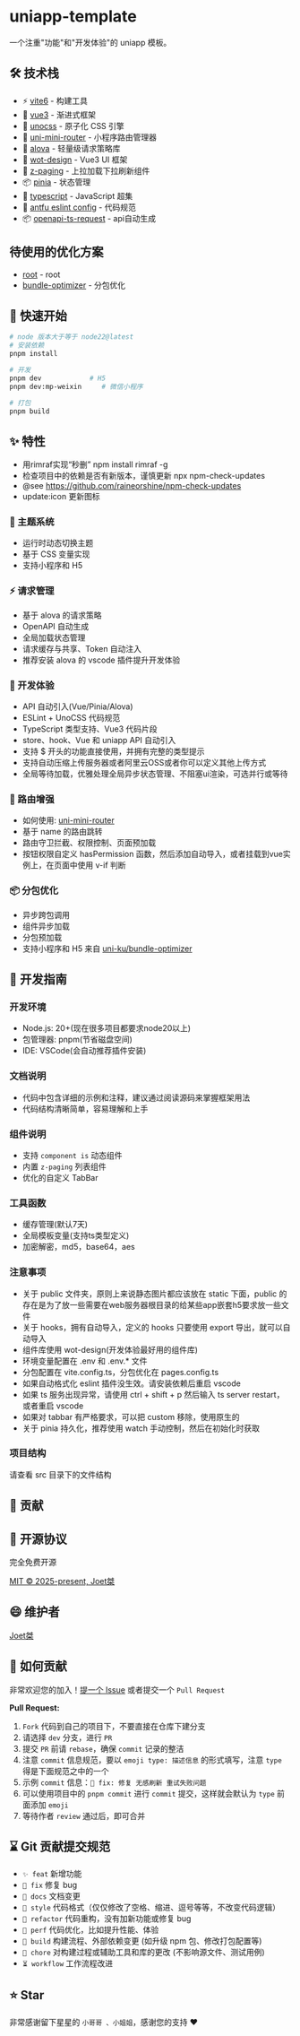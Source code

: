 # uniapp-template
一个注重"功能"和"开发体验"的 uniapp 模板。

## 🛠️ 技术栈

- ⚡️ [vite6](https://vitejs.dev/) - 构建工具
- 🖖 [vue3](https://vuejs.org/) - 渐进式框架
- 🎨 [unocss](https://unocss.dev/) - 原子化 CSS 引擎
- 🚦 [uni-mini-router](https://github.com/uni-helper/uni-mini-router) - 小程序路由管理器
- 🚀 [alova](https://alova.js.org/) - 轻量级请求策略库
- 🎯 [wot-design](https://wot-design-uni.cn/) - Vue3 UI 框架
- 📜 [z-paging](https://z-paging.zxlee.cn/) - 上拉加载下拉刷新组件
- 📦 [pinia](https://pinia.vuejs.org/) - 状态管理
- 🔷 [typescript](https://www.typescriptlang.org/) - JavaScript 超集
- 🔧 [antfu eslint config](https://github.com/antfu/eslint-config) - 代码规范
- 📦 [openapi-ts-request](https://github.com/openapi-ui/openapi-ts-request) - api自动生成

## 待使用的优化方案

- [root](https://github.com/uni-ku/root) - root
- [bundle-optimizer](https://github.com/uni-ku/bundle-optimizer) - 分包优化

## 🔨 快速开始

```bash
# node 版本大于等于 node22@latest
# 安装依赖
pnpm install

# 开发
pnpm dev            # H5
pnpm dev:mp-weixin     # 微信小程序

# 打包
pnpm build
```

## ✨ 特性

- 用rimraf实现“秒删” npm install rimraf -g
- 检查项目中的依赖是否有新版本，谨慎更新 npx npm-check-updates
- @see https://github.com/raineorshine/npm-check-updates
- update:icon 更新图标

### 🎨 主题系统

- 运行时动态切换主题
- 基于 CSS 变量实现
- 支持小程序和 H5

### ⚡️ 请求管理

- 基于 alova 的请求策略
- OpenAPI 自动生成
- 全局加载状态管理
- 请求缓存与共享、Token 自动注入
- 推荐安装 alova 的 vscode 插件提升开发体验

### 🚀 开发体验

- API 自动引入(Vue/Pinia/Alova)
- ESLint + UnoCSS 代码规范
- TypeScript 类型支持、Vue3 代码片段
- store、hook、Vue 和 uniapp API 自动引入
- 支持 $ 开头的功能直接使用，并拥有完整的类型提示
- 支持自动压缩上传服务器或者阿里云OSS或者你可以定义其他上传方式
- 全局等待加载，优雅处理全局异步状态管理、不阻塞ui渲染，可选并行或等待

### 📱 路由增强

- 如何使用: [uni-mini-router](https://moonofweisheng.github.io/uni-mini-router/guide/usage.html)
- 基于 name 的路由跳转
- 路由守卫拦截、权限控制、页面预加载
- 按钮权限自定义 hasPermission 函数，然后添加自动导入，或者挂载到vue实例上，在页面中使用 v-if 判断

### 📦 分包优化

- 异步跨包调用
- 组件异步加载
- 分包预加载
- 支持小程序和 H5 来自 [uni-ku/bundle-optimizer](https://github.com/uni-ku/bundle-optimizer)

## 📖 开发指南

### 开发环境

- Node.js: 20+(现在很多项目都要求node20以上)
- 包管理器: pnpm(节省磁盘空间)
- IDE: VSCode(会自动推荐插件安装)

### 文档说明

- 代码中包含详细的示例和注释，建议通过阅读源码来掌握框架用法
- 代码结构清晰简单，容易理解和上手

### 组件说明

- 支持 `component is` 动态组件
- 内置 `z-paging` 列表组件
- 优化的自定义 TabBar

### 工具函数

- 缓存管理(默认7天)
- 全局模板变量(支持ts类型定义)
- 加密解密，md5，base64，aes

### 注意事项

- 关于 public 文件夹，原则上来说静态图片都应该放在 static 下面，public 的存在是为了放一些需要在web服务器根目录的给某些app嵌套h5要求放一些文件
- 关于 hooks，拥有自动导入，定义的 hooks 只要使用 export 导出，就可以自动导入
- 组件库使用 wot-design(开发体验最好用的组件库)
- 环境变量配置在 .env 和 .env.* 文件
- 分包配置在 vite.config.ts，分包优化在 pages.config.ts
- 如果自动格式化 eslint 插件没生效。请安装依赖后重启 vscode
- 如果 ts 服务出现异常，请使用 ctrl + shift + p 然后输入 ts server restart，或者重启 vscode
- 如果对 tabbar 有严格要求，可以把 custom 移除，使用原生的
- 关于 pinia 持久化，推荐使用 watch 手动控制，然后在初始化时获取

### 项目结构

请查看 src 目录下的文件结构

## 🤝 贡献

## 📄 开源协议

完全免费开源

[MIT © 2025-present, Joet桀](./LICENSE)

## 😄 维护者

[Joet桀](https://gitee.com/joetoo_admin)

## 🤔 如何贡献

非常欢迎您的加入！[提一个 Issue](https://gitee.com/learn_15/uni-temp/issues) 或者提交一个 `Pull Request`

**Pull Request:**

1. `Fork` 代码到自己的项目下，不要直接在仓库下建分支
2. 请选择 `dev` 分支，进行 `PR`
3. 提交 `PR` 前请 `rebase`，确保 `commit` 记录的整洁
4. 注意 `commit` 信息规范，要以 `emoji type: 描述信息` 的形式填写，注意 `type` 得是下面规范之中的一个
5. 示例 `commit` 信息：`🐞 fix: 修复 无感刷新 重试失败问题`
6. 可以使用项目中的 `pnpm commit` 进行 `commit` 提交，这样就会默认为 `type` 前面添加 `emoji`
7. 等待作者 `review` 通过后，即可合并

## ⌛ Git 贡献提交规范

- `✨ feat` 新增功能
- `🐞 fix` 修复 bug
- `📃 docs` 文档变更
- `🌈 style` 代码格式（仅仅修改了空格、缩进、逗号等等，不改变代码逻辑）
- `🦄 refactor` 代码重构，没有加新功能或修复 bug
- `🎈 perf` 代码优化，比如提升性能、体验
- `🔧 build` 构建流程、外部依赖变更 (如升级 npm 包、修改打包配置等)
- `🐳 chore` 对构建过程或辅助工具和库的更改 (不影响源文件、测试用例)
- `⏳️ workflow` 工作流程改进

## ⭐ Star

非常感谢留下星星的 `小哥哥 、小姐姐`，感谢您的支持 ❤